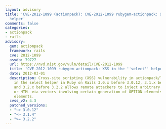 ```yaml
---
layout: advisory
title: 'CVE-2012-1099 (actionpack): CVE-2012-1099 rubygem-actionpack: XSS in the ''select''
  helper'
comments: false
categories:
- actionpack
- rails
advisory:
  gem: actionpack
  framework: rails
  cve: 2012-1099
  osvdb: 79727
  url: https://nvd.nist.gov/vuln/detail/CVE-2012-1099
  title: 'CVE-2012-1099 rubygem-actionpack: XSS in the ''select'' helper'
  date: 2012-03-01
  description: Cross-site scripting (XSS) vulnerability in actionpack/lib/action_view/helpers/form_options_helper.rb
    in the select helper in Ruby on Rails 3.0.x before 3.0.12, 3.1.x before 3.1.4,
    and 3.2.x before 3.2.2 allows remote attackers to inject arbitrary web script
    or HTML via vectors involving certain generation of OPTION elements within SELECT
    elements.
  cvss_v2: 4.3
  patched_versions:
  - "~> 3.0.12"
  - "~> 3.1.4"
  - ">= 3.2.2"
---
```

